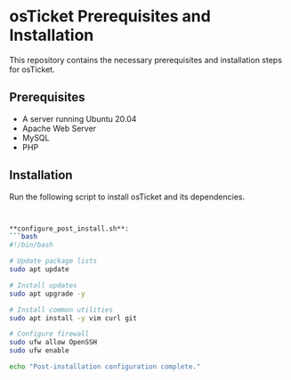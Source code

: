 # osTicket Prerequisites and Installation
This repository contains the necessary prerequisites and installation steps for osTicket.

## Prerequisites
- A server running Ubuntu 20.04
- Apache Web Server
- MySQL
- PHP

## Installation
Run the following script to install osTicket and its dependencies.

```bash


**configure_post_install.sh**:
```bash
#!/bin/bash

# Update package lists
sudo apt update

# Install updates
sudo apt upgrade -y

# Install common utilities
sudo apt install -y vim curl git

# Configure firewall
sudo ufw allow OpenSSH
sudo ufw enable

echo "Post-installation configuration complete."

